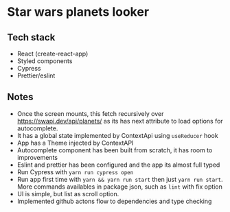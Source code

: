 # Star wars planets looker

## Tech stack

- React (create-react-app)
- Styled components
- Cypress
- Prettier/eslint

## Notes

- Once the screen mounts, this fetch recursively over https://swapi.dev/api/planets/ as its has next attribute to load options for autocomplete.
- It has a global state implemented by ContextApi using `useReducer` hook
- App has a Theme injected by ContextAPI
- Autocomplete component has been built from scratch, it has room to improvements
- Eslint and prettier has been configured and the app its almost full typed
- Run Cypress with `yarn run cypress open`
- Run app first time with `yarn && yarn run start` then just `yarn run start`. More commands availables in package json, such as `lint` with fix option
- UI is simple, but list as scroll option.
- Implemented github actons flow to dependencies and type checking
